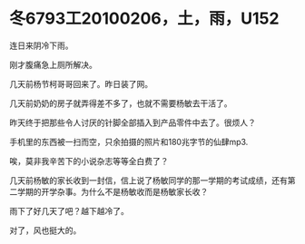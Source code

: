 # 冬6793工20100206，土，雨，U152

连日来阴冷下雨。

刚才腹痛急上厕所解决。

几天前杨节柯哥哥回来了。昨日装了网。

几天前奶奶的房子就弄得差不多了，也就不需要杨敏去干活了。

昨天终于把那些令人讨厌的针脚全部插入到产品零件中去了。很烦人？

手机里的东西被一扫而空，只余拍摄的照片和180兆字节的仙肆mp3.

唉，莫非我辛苦下的小说杂志等等全白费了？

几天前杨敏的家长收到一封信，信上说了杨敏同学的那一学期的考试成绩，还有第二学期的开学杂事。为什么不是杨敏收而是杨敏家长收？

雨下了好几天了吧？越下越冷了。

对了，风也挺大的。
